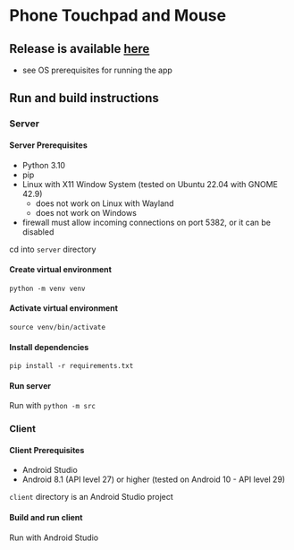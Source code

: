 # Phone Touchpad and Mouse

## Release is available [here](https://github.com/mfrankic/hci-project/releases)

- see OS prerequisites for running the app

## Run and build instructions

### Server

#### Server Prerequisites

- Python 3.10
- pip
- Linux with X11 Window System (tested on Ubuntu 22.04 with GNOME 42.9)
  - does not work on Linux with Wayland
  - does not work on Windows
- firewall must allow incoming connections on port 5382, or it can be disabled

cd into `server` directory

#### Create virtual environment

`python -m venv venv`

#### Activate virtual environment

`source venv/bin/activate`

#### Install dependencies

`pip install -r requirements.txt`

#### Run server

Run with `python -m src`

### Client

#### Client Prerequisites

- Android Studio
- Android 8.1 (API level 27) or higher (tested on Android 10 - API level 29)

`client` directory is an Android Studio project

#### Build and run client

Run with Android Studio
